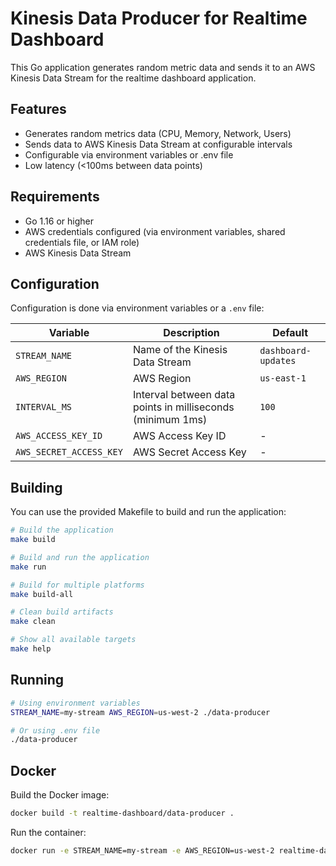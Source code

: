 # Kinesis Data Producer for Realtime Dashboard

This Go application generates random metric data and sends it to an AWS Kinesis Data Stream for the realtime dashboard application.

## Features

- Generates random metrics data (CPU, Memory, Network, Users)
- Sends data to AWS Kinesis Data Stream at configurable intervals
- Configurable via environment variables or .env file
- Low latency (<100ms between data points)

## Requirements

- Go 1.16 or higher
- AWS credentials configured (via environment variables, shared credentials file, or IAM role)
- AWS Kinesis Data Stream

## Configuration

Configuration is done via environment variables or a `.env` file:

| Variable | Description | Default |
|----------|-------------|---------|
| `STREAM_NAME` | Name of the Kinesis Data Stream | `dashboard-updates` |
| `AWS_REGION` | AWS Region | `us-east-1` |
| `INTERVAL_MS` | Interval between data points in milliseconds (minimum 1ms) | `100` |
| `AWS_ACCESS_KEY_ID` | AWS Access Key ID | - |
| `AWS_SECRET_ACCESS_KEY` | AWS Secret Access Key | - |

## Building

You can use the provided Makefile to build and run the application:

```bash
# Build the application
make build

# Build and run the application
make run

# Build for multiple platforms
make build-all

# Clean build artifacts
make clean

# Show all available targets
make help
```

## Running

```bash
# Using environment variables
STREAM_NAME=my-stream AWS_REGION=us-west-2 ./data-producer

# Or using .env file
./data-producer
```

## Docker

Build the Docker image:

```bash
docker build -t realtime-dashboard/data-producer .
```

Run the container:

```bash
docker run -e STREAM_NAME=my-stream -e AWS_REGION=us-west-2 realtime-dashboard/data-producer
```
